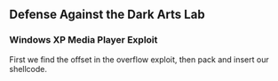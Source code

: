 ## Defense Against the Dark Arts Lab

### Windows XP Media Player Exploit
First we find the offset in the overflow exploit, then pack and insert our shellcode.